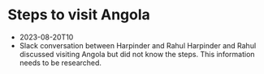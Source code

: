 # Steps to visit Angola
- 2023-08-20T10
- Slack conversation between Harpinder and Rahul
Harpinder and Rahul discussed visiting Angola but did not know the steps. This information needs to be researched.
